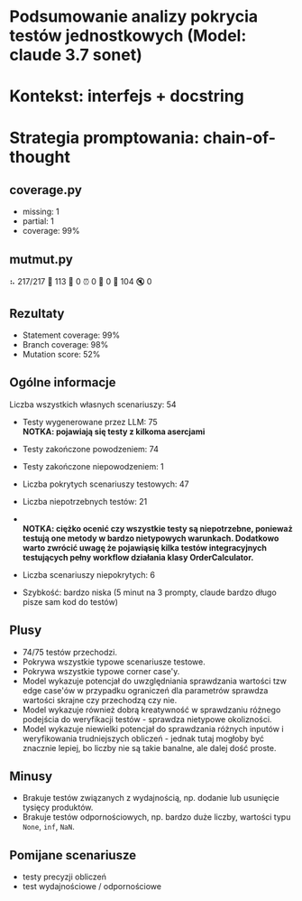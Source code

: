 # Podsumowanie analizy pokrycia testów jednostkowych (Model: claude 3.7 sonet)
# Kontekst: interfejs + docstring
# Strategia promptowania: chain-of-thought

## coverage.py
- missing: 1
- partial: 1
- coverage: 99%

## mutmut.py
⠦ 217/217  🎉 113 🫥 0  ⏰ 0  🤔 0  🙁 104  🔇 0

## Rezultaty
- Statement coverage: 99%
- Branch coverage: 98%
- Mutation score: 52%

## Ogólne informacje

Liczba wszystkich własnych scenariuszy: 54

- Testy wygenerowane przez LLM: 75
<br/> <strong>NOTKA: pojawiają się testy z kilkoma asercjami</strong>
- Testy zakończone powodzeniem: 74
- Testy zakończone niepowodzeniem: 1


- Liczba pokrytych scenariuszy testowych: 47
- Liczba niepotrzebnych testów: 21
- <br/> <strong>NOTKA: ciężko ocenić czy wszystkie testy są niepotrzebne, ponieważ testują one metody w bardzo nietypowych warunkach. Dodatkowo warto zwrócić uwagę że pojawiąsię kilka testów integracyjnych testujących pełny workflow działania klasy OrderCalculator.</strong>
- Liczba scenariuszy niepokrytych: 6
- Szybkość: bardzo niska (5 minut na 3 prompty, claude bardzo długo pisze sam kod do testów)

## Plusy

- 74/75 testów przechodzi.
- Pokrywa wszystkie typowe scenariusze testowe.
- Pokrywa wszystkie typowe corner case'y.
- Model wykazuje potencjał do uwzględniania sprawdzania wartości tzw edge case'ów w przypadku ograniczeń dla parametrów sprawdza wartości skrajne czy przechodzą czy nie.
- Model wykazuje również dobrą kreatywność w sprawdzaniu różnego podejścia do weryfikacji testów - sprawdza nietypowe okolizności.
- Model wykazuje niewielki potencjał do sprawdzania różnych inputów i weryfikowania trudniejszych obliczeń - jednak tutaj mogłoby być znacznie lepiej, bo liczby nie są takie banalne, ale dalej dość proste.

## Minusy

- Brakuje testów związanych z wydajnością, np. dodanie lub usunięcie tysięcy produktów.
- Brakuje testów odpornościowych, np. bardzo duże liczby, wartości typu `None`, `inf`, `NaN`.

## Pomijane scenariusze

- testy precyzji obliczeń
- test wydajnościowe / odpornościowe

